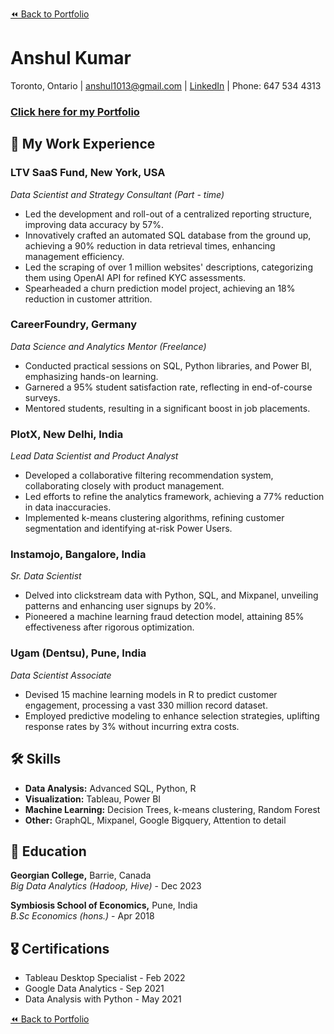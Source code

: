 [⏪ Back to Portfolio](./)

# Anshul Kumar

Toronto, Ontario | anshul1013@gmail.com | [LinkedIn](https://www.linkedin.com/in/anshul-kumar-96570713a/) | Phone: 647 534 4313

### [Click here for my Portfolio](./)

## 💼 My Work Experience

### LTV SaaS Fund, New York, USA
_Data Scientist and Strategy Consultant (Part - time)_  
- Led the development and roll-out of a centralized reporting structure, improving data accuracy by 57%.
- Innovatively crafted an automated SQL database from the ground up, achieving a 90% reduction in data retrieval times, enhancing management efficiency.
- Led the scraping of over 1 million websites' descriptions, categorizing them using OpenAI API for refined KYC assessments.
- Spearheaded a churn prediction model project, achieving an 18% reduction in customer attrition.

### CareerFoundry, Germany
_Data Science and Analytics Mentor (Freelance)_  
- Conducted practical sessions on SQL, Python libraries, and Power BI, emphasizing hands-on learning.
- Garnered a 95% student satisfaction rate, reflecting in end-of-course surveys.
- Mentored students, resulting in a significant boost in job placements.

### PlotX, New Delhi, India
_Lead Data Scientist and Product Analyst_  
- Developed a collaborative filtering recommendation system, collaborating closely with product management.
- Led efforts to refine the analytics framework, achieving a 77% reduction in data inaccuracies.
- Implemented k-means clustering algorithms, refining customer segmentation and identifying at-risk Power Users.

### Instamojo, Bangalore, India
_Sr. Data Scientist_  
- Delved into clickstream data with Python, SQL, and Mixpanel, unveiling patterns and enhancing user signups by 20%.
- Pioneered a machine learning fraud detection model, attaining 85% effectiveness after rigorous optimization.

### Ugam (Dentsu), Pune, India
_Data Scientist Associate_  
- Devised 15 machine learning models in R to predict customer engagement, processing a vast 330 million record dataset.
- Employed predictive modeling to enhance selection strategies, uplifting response rates by 3% without incurring extra costs.

## 🛠 Skills
- **Data Analysis:** Advanced SQL, Python, R
- **Visualization:** Tableau, Power BI
- **Machine Learning:** Decision Trees, k-means clustering, Random Forest
- **Other:** GraphQL, Mixpanel, Google Bigquery, Attention to detail

## 📜 Education
**Georgian College,** Barrie, Canada  
_Big Data Analytics (Hadoop, Hive)_ - Dec 2023

**Symbiosis School of Economics,** Pune, India  
_B.Sc Economics (hons.)_ - Apr 2018

## 🎖 Certifications
- Tableau Desktop Specialist - Feb 2022
- Google Data Analytics - Sep 2021
- Data Analysis with Python - May 2021

[⏪ Back to Portfolio](./)
